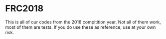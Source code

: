 # FRC2018
This is all of our codes from the 2018 compitition year.
Not all of them work, most of them are tests.
If you do use these as reference, use at your own risk.
